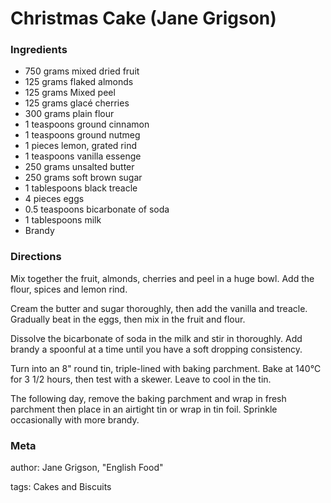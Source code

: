 # Christmas Cake (Jane Grigson)

### Ingredients
 * 750 grams mixed dried fruit
 * 125 grams flaked almonds
 * 125 grams Mixed peel
 * 125 grams glacé cherries
 * 300 grams plain flour
 * 1 teaspoons ground cinnamon
 * 1 teaspoons ground nutmeg
 * 1 pieces lemon, grated rind
 * 1 teaspoons vanilla essenge
 * 250 grams unsalted butter
 * 250 grams soft brown sugar
 * 1 tablespoons black treacle
 * 4 pieces eggs
 * 0.5 teaspoons bicarbonate of soda
 * 1 tablespoons milk
 * Brandy

### Directions

Mix together the fruit, almonds, cherries and peel in a huge bowl. Add the flour, spices and lemon rind. 

Cream the butter and sugar thoroughly, then add the vanilla and treacle. Gradually beat in the eggs, then mix in the fruit and flour.

Dissolve the bicarbonate of soda in the milk and stir in thoroughly. Add brandy a spoonful at a time until you have a soft dropping consistency.

Turn into an 8" round tin, triple-lined with baking parchment. Bake at 140℃ for 3 1/2 hours, then test with a skewer. Leave to cool in the tin.

The following day, remove the baking parchment and wrap in fresh parchment then place in an airtight tin or wrap in tin foil. Sprinkle occasionally with more brandy.

### Meta
author: Jane Grigson, "English Food"

tags: Cakes and Biscuits

